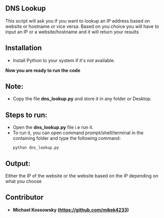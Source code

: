 ## DNS Lookup

This script will ask you if you want to lookup an IP address based on website or hostname or vice versa. Based on you choice you will have to input an IP or a website/hostname and it will return your results

## Installation

- Install Python to your system if it's not available.

**Now you are ready to run the code**

## Note:

- Copy the file **dns_lookup.py** and store it in any folder or Desktop.

## Steps to run:

- Open the **dns_lookup.py** file i.e run it.
- To run it, you can open command prompt/shell/terminal in the containing folder and type the following command:
    ```
    python dns_lookup.py
    ```

## Output:

Either the IP of the website or the website based on the IP depending on what you choose

## Contributor

- **Michael Kossowsky (https://github.com/mikek4233)**  
  